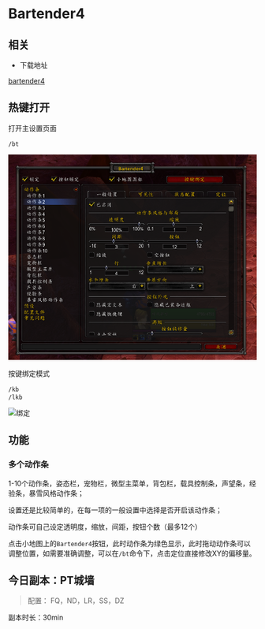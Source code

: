 # Bartender4


## 相关

- 下载地址

[bartender4](http://www.wowace.com/addons/bartender4/)


## 热键打开

打开主设置页面
```
/bt 
```
![设置](./images/bt.png)

按键绑定模式
```
/kb
/lkb
```
![绑定](./images/lkb.png)

## 功能

### 多个动作条

1-10个动作条，姿态栏，宠物栏，微型主菜单，背包栏，载具控制条，声望条，经验条，暴雪风格动作条；

设置还是比较简单的，在每一项的一般设置中选择是否开启该动作条；

动作条可自己设定透明度，缩放，间距，按钮个数（最多12个）

点击小地图上的`Bartender4`按钮，此时动作条为绿色显示，此时拖动动作条可以调整位置，如需要准确调整，可以在`/bt`命令下，点击定位直接修改XY的偏移量。
 



## 今日副本：PT城墙


> 配置： FQ，ND，LR，SS，DZ

副本时长：30min
